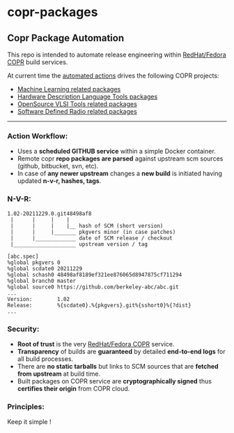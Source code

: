 # copr-packages
## Copr Package Automation

This repo is intended to automate release engineering within [RedHat/Fedora COPR](https://copr.fedorainfracloud.org) build services.

At current time the [automated actions](https://github.com/cbalint13/copr-packages/actions) drives the following COPR projects:
   * [Machine Learning related packages](https://copr.fedorainfracloud.org/coprs/rezso/ML)
   * [Hardware Description Language Tools packages](https://copr.fedorainfracloud.org/coprs/rezso/HDL)
   * [OpenSource VLSI Tools related packages](https://copr.fedorainfracloud.org/coprs/rezso/VLSI)
   * [Software Defined Radio related packages](https://copr.fedorainfracloud.org/coprs/rezso/SDR)

----

### **Action Workflow:**
* Uses a **scheduled GITHUB service** within a simple Docker container.
* Remote copr **repo packages are parsed** against upstream scm sources (github, bitbucket, svn, etc).
* In case of **any newer upstream** changes a **new build** is initiated having updated **n-v-r, hashes, tags**.

### **N-V-R:**

```
1.02-20211229.0.git48498af8
 |      |     |    |
 |      |     |    |__ hash of SCM (short version)
 |      |     |_______ pkgvers minor (in case patches)
 |      |_____________ date of SCM release / checkout
 |____________________ upstream version / tag
```

```
[abc.spec]
%global pkgvers 0
%global scdate0 20211229
%global schash0 48498af8189ef321ee876065d8947875cf711294
%global branch0 master
%global source0 https://github.com/berkeley-abc/abc.git
...
Version:        1.02
Release:        %{scdate0}.%{pkgvers}.git%{sshort0}%{?dist}
...
```

### **Security:**
* **Root of trust** is the very [RedHat/Fedora COPR](https://copr.fedorainfracloud.org) service.
* **Transparency** of builds are **guaranteed** by detailed **end-to-end logs** for all build processes.
* There are **no static tarballs** but links to SCM sources that are **fetched from upstream** at build time.
* Built packages on COPR service are **cryptographically signed** thus **certifies their origin** from COPR cloud.

### **Principles:**
Keep it simple !

